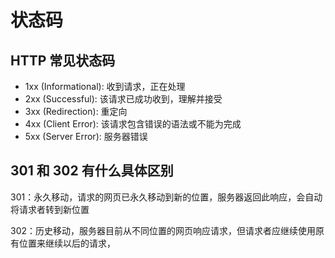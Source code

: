 # 状态码

## HTTP  常见状态码

- 1xx (Informational): 收到请求，正在处理
- 2xx (Successful): 该请求已成功收到，理解并接受
- 3xx (Redirection): 重定向
- 4xx (Client Error): 该请求包含错误的语法或不能为完成
- 5xx (Server Error): 服务器错误

## 301 和 302 有什么具体区别

301：永久移动，请求的网页已永久移动到新的位置，服务器返回此响应，会自动将请求者转到新位置

302：历史移动，服务器目前从不同位置的网页响应请求，但请求者应继续使用原有位置来继续以后的请求，
